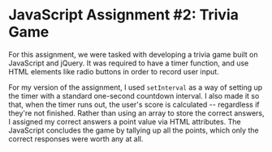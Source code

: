 # JavaScript Assignment #2: Trivia Game

For this assignment, we were tasked with developing a trivia game built on JavaScript and jQuery. It was required to have a timer function, and use HTML elements like radio buttons in order to record user input.

For my version of the assignment, I used `setInterval` as a way of setting up the timer with a standard one-second countdown interval. I also made it so that, when the timer runs out, the user's score is calculated -- regardless if they're not finished. Rather than using an array to store the correct answers, I assigned my correct answers a point value via HTML attributes. The JavaScript concludes the game by tallying up all the points, which only the correct responses were worth any at all.